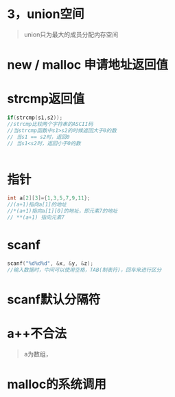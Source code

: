 # 3，union空间

> union只为最大的成员分配内存空间





# new / malloc 申请地址返回值





# strcmp返回值

```c
if(strcmp(s1,s2));
//strcmp比较两个字符串的ASCII码
//当strcmp函数中s1>s2的时候返回大于0的数
// 当s1 == s2时，返回0
// 当s1<s2时，返回小于0的数
    
```

# 指针

```cpp
int a[2][3]={1,3,5,7,9,11};
//(a+1)指向a[1]的地址
//*(a+1)指向a[1][0]的地址，即元素7的地址
// **(a+1) 指向元素7
```

# scanf

```c
scanf("%d%d%d", &x, &y, &z);
//输入数据时，中间可以使用空格，TAB(制表符)，回车来进行区分
```





# scanf默认分隔符





# a++不合法

> a为数组，





# malloc的系统调用







